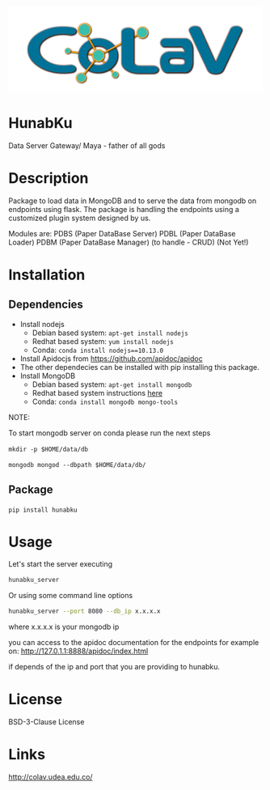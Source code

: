 <center><img src="https://raw.githubusercontent.com/colav/colav.github.io/master/img/Logo.png"/></center>

# HunabKu  
Data Server Gateway/  Maya - father of all gods

# Description
Package to load data in MongoDB and to serve the data from mongodb on endpoints using flask. 
The package is handling the endpoints  using a customized plugin system designed by us.

Modules are:
PDBS (Paper DataBase Server)
PDBL  (Paper DataBase Loader)
PDBM (Paper DataBase Manager) (to handle - CRUD) (Not Yet!)

# Installation

## Dependencies
* Install nodejs 
    * Debian based system: `apt-get install nodejs`
    * Redhat based system: `yum install nodejs`
    * Conda: `conda install nodejs==10.13.0`
* Install Apidocjs from https://github.com/apidoc/apidoc
* The other dependecies can be installed with pip installing this package.
* Install MongoDB
    * Debian based system: `apt-get install mongodb`
    * Redhat based system instructions [here](https://docs.mongodb.com/manual/tutorial/install-mongodb-on-red-hat/)
    * Conda: `conda install mongodb mongo-tools`

NOTE:

To start mongodb server on conda please run the next steps

`
mkdir -p $HOME/data/db 
`

`
mongodb mongod --dbpath $HOME/data/db/
`

## Package
`pip install hunabku`

# Usage
Let's start the server executing
```.sh
hunabku_server
```
Or using some command line options
```.sh
hunabku_server --port 8080 --db_ip x.x.x.x
```

where x.x.x.x is your mongodb ip

you can access to the apidoc documentation for the endpoints for example on: http://127.0.1.1:8888/apidoc/index.html

if depends of the ip and port that you are providing to hunabku.


# License
BSD-3-Clause License 

# Links
http://colav.udea.edu.co/



